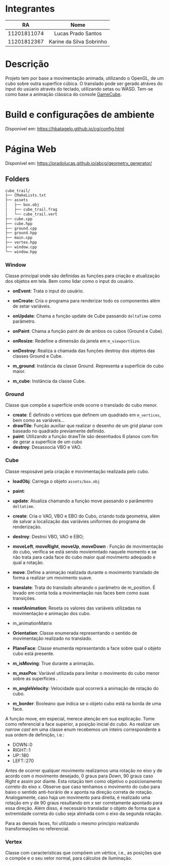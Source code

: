 # Integrantes

|RA|Nome|
|:--:|:--:|
|11201811074|Lucas Prado Santos|
|11201812367|Karine da Silva Sobrinho| 


# Descrição

Projeto tem por base a movimentação animada, utilizando o OpenGL, de um cubo sobre outra superfíce cúbica. O translado pode ser gerado atráves do input do usúario através do teclado, utilizando setas ou WASD. Tem-se como base a animação clássica do console [GameCube](https://www.youtube.com/watch?v=CpmYW-gCSy4).

# Build e configurações de ambiente 
Disponível em: https://hbatagelo.github.io/cg/config.html

# Página Web

Disponível em: https://pradolucas.github.io/abcg/geometry_generator/

## Folders

```sh
cube_trail/
├── CMakeLists.txt
├── assets
│   ├── box.obj
│   ├── cube_trail.frag
│   └── cube_trail.vert
├── cube.cpp
├── cube.hpp
├── ground.cpp
├── ground.hpp
├── main.cpp
├── vertex.hpp
├── window.cpp
└── window.hpp
```

### Window

Classe principal onde são definidas as funções para criação e atualização dos objetos em tela. Bem como lidar como o input do usuário.

- **onEvent**: Trata o input do usuário.
- **onCreate**: Cria o programa para renderizar todo os componentes além de setar variáveis.
- **onUpdate**: Chama a função update de Cube passando `deltaTime` como parâmetro.
- **onPaint**: Chama a função paint de de ambos os cubos (Ground e Cube).
- **onResize**: Redefine a dimensão da janela em `m_viewportSize`.
- **onDestroy**: Realiza a chamada das funções destroy dos objetos das classes Ground e Cube.

- **m_ground**: Instância da classe Ground. Representa a superfície do cubo maior.  
- **m_cube**: Instância da classe Cube.

### Ground

Classe que compõe a superfície onde ocorre o translado do cubo menor.

- **create**: É definido o vértices que definem um quadrado em `m_vertices`, bem como as variáveis... 
- **drawTile**: Função auxiliar que realizar o desenho de um grid planar com baseado no quadrado previamente definido. 
- **paint**: Utilizando a função drawTile são desenhados 6 planos com fim de gerar a superfície de um cubo
- **destroy**: Desassocia VBO e VAO.

### Cube

Classe resposável pela criação e movimentação realizada pelo cubo.

- **loadObj**: Carrega o objeto `assets/box.obj`
- **paint**:
- **update**: Atualiza chamando a função move passando o parâmentro `deltatime`.
- **create**: Cria o VAO, VBO e EBO do Cubo, criando toda geometria, além de salvar a localização das variávies uniformes do programa de renderização.
- **destroy**: Destroi VBO, VAO e EBO;
- **moveLeft**, **moveRight**, **moveUp**, **moveDown** : Função de movimentação do cubo, verifica se está sendo moviemntado naquele momento e se não trata para cada face do cubo maior qual movimento adequado e qual a rotação.
- **move**: Define a animação realizada durante o movimento translado de forma a realizar um movimento suave.
- **translate**: Trata do translado alterando o parâmetro de m_position. É levado em conta toda a movimentação nas faces bem como suas transições. 
- **resetAnimation**: Reseta os valores das variáveis utilizadas na movimentação e animação dos cubo.


- m_animationMatrix
- **Orientation**: Classe enumerada representando o sentido de movimentação realizado no translado.
- **PlaneFace**: Classe enumerda representando a face sobre qual o objeto cubo está presente. 


- **m_isMoving**: True durante a animação.
- **m_maxPos**: Variável utilizada para limitar o movimento do cubo menor sobre as superfícies .
- **m_angleVelocity**: Velocidade qual ocorrerá a animação de rotação do cubo.
- **m_border**: Booleano que indica se o objeto cubo está na borda de uma face.

A função move, em especial, merece atenção em sua explicação. Tome como referencial a face superior, a posição inicial do cubo. Ao realizar um _narrow cast_ em uma classe enum recebemos um inteiro correspondente a sua ordem de definição, i.e.: 
  - DOWN::0
  - RIGHT::1
  - UP::180
  - LEFT::270
 
Antes de ocorrer qualquer movimento realizamos uma rotação no eixo y de acordo com o movimento desejado,  0 graus para _Down_, 90 graus caso _Right_ e assim por diante. Esta rotação tem como objetivo o posicionamento correto do eixo x. Observe que caso tenhamos o movimento do cubo para baixo o sentido anti-horário de x aponta na direção correta de rotação. Analogamente, caso haja um movimento para direita, é realizado uma rotação em y de 90 graus resultando em x ser corretamente apontado para essa direção. 
Além disso, é necessário transladar o objeto de forma que a extremidade correta do cubo seja alinhada com o eixo da segunda rotação. 

Para as demais faces, foi utilizado o mesmo principio realizando transformações no referencial.

### Vertex

Classe com caracteristicas que compõem um vértice, i.e., as posições que o compõe e o seu vetor normal, para cálculos de iluminação.
